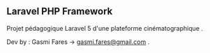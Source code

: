 ## Laravel PHP Framework

Projet pédagogique Laravel 5 d'une plateforme cinématographique .


Dev by : Gasmi Fares -> gasmi.fares@gmail.com .